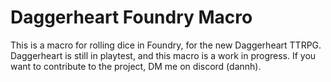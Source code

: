 # Daggerheart Foundry Macro
This is a macro for rolling dice in Foundry, for the new Daggerheart TTRPG.
Daggerheart is still in playtest, and this macro is a work in progress.
If you want to contribute to the project, DM me on discord (dannh).
